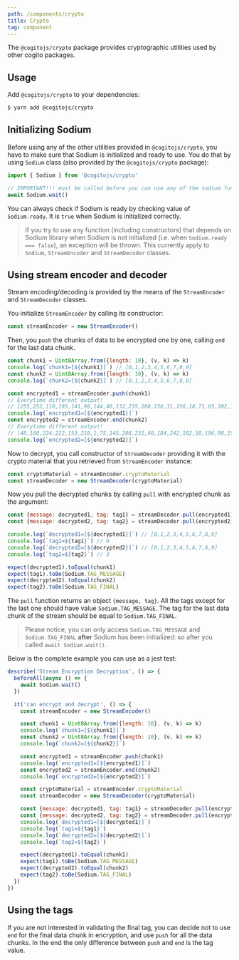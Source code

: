 ```yaml
---
path: /components/crypto
title: Crypto
tag: component
---
```


The `@cogitojs/crypto` package provides cryptographic utilities used by other cogito packages.

## Usage

Add `@cogitojs/crypto` to your dependencies:

```bash
$ yarn add @cogitojs/crypto
```

## Initializing Sodium

Before using any of the other utilities provided in `@cogitojs/crypto`, you have to make sure that Sodium is initialized and ready to use. You do that by using `Sodium` class (also provided by the `@cogitojs/crypto` package):

```javascript
import { Sodium } from '@cogitojs/crypto'

// IMPORTANT!!! must be called before you can use any of the sodium functions
await Sodium.wait()
```

You can always check if Sodium is ready by checking value of `Sodium.ready`. It is `true` when Sodium is initialized correctly.

> If you try to use any function (including constructors) that depends on Sodium library when Sodium is not initialized (i.e. when `Sodium.ready === false`), an exception will be thrown. This currently apply to `Sodium`, `StreamEncoder` and `StreamDecoder` classes.

## Using stream encoder and decoder

Stream encoding/decoding is provided by the means of the `StreamEncoder` and `StreamDecoder` classes.

You initialize `StreamEncoder` by calling its constructor:

```javascript
const streamEncoder = new StreamEncoder()
```

Then, you `push` the chunks of data to be encrypted one by one, calling `end` for the last data chunk.

```javascript
const chunk1 = Uint8Array.from({length: 10}, (v, k) => k)
console.log(`chunk1=[${chunk1}]`) // [0,1,2,3,4,5,6,7,8,9]
const chunk2 = Uint8Array.from({length: 10}, (v, k) => k)
console.log(`chunk2=[${chunk2}]`) // [0,1,2,3,4,5,6,7,8,9]

const encrypted1 = streamEncoder.push(chunk1)
// Everytime different output!
// [255,252,110,195,141,98,144,46,132,235,208,156,31,156,18,71,65,202,166,234,145,0,91,170,206,200,41]
console.log(`encrypted1=[${encrypted1}]`)
const encrypted2 = streamEncoder.end(chunk2)
// Everytime different output!
// [48,160,224,222,153,218,1,75,145,208,231,40,184,242,102,58,196,90,154,238,46,53,218,76,163,149,222]
console.log(`encrypted2=[${encrypted2}]`)
```

Now to decrypt, you call constructor of `StreamDecoder` providing it with the crypto material that you retrieved from `StreamEncoder` instance:

```javascript
const cryptoMaterial = streamEncoder.cryptoMaterial
const streamDecoder = new StreamDecoder(cryptoMaterial)
```

Now you pull the decrypted chunks by calling `pull` with encrypted chunk as the argument:

```javascript
const {message: decrypted1, tag: tag1} = streamDecoder.pull(encrypted1)
const {message: decrypted2, tag: tag2} = streamDecoder.pull(encrypted2)

console.log(`decrypted1=[${decrypted1}]`) // [0,1,2,3,4,5,6,7,8,9]
console.log(`tag1=${tag1}`) // 0
console.log(`decrypted2=[${decrypted2}]`) // [0,1,2,3,4,5,6,7,8,9]
console.log(`tag2=${tag2}`) // 3

expect(decrypted1).toEqual(chunk1)
expect(tag1).toBe(Sodium.TAG_MESSAGE)
expect(decrypted2).toEqual(chunk2)
expect(tag2).toBe(Sodium.TAG_FINAL)
```

The `pull` function returns an object `{message, tag}`. All the tags except for the last one should have value `Sodium.TAG_MESSAGE`. The tag for the last data chunk of the stream should be equal to `Sodium.TAG_FINAL`.

> Please notice, you can only access `Sodium.TAG_MESSAGE` and `Sodium.TAG_FINAL` **after** Sodium has been initialized: so after you called `await Sodium.wait()`.

Below is the complete example you can use as a jest test:

```javascript
describe('Stream Encryption Decryption', () => {
  beforeAll(async () => {
    await Sodium.wait()
  })

  it('can encrypt and decrypt', () => {
    const streamEncoder = new StreamEncoder()

    const chunk1 = Uint8Array.from({length: 10}, (v, k) => k)
    console.log(`chunk1=[${chunk1}]`)
    const chunk2 = Uint8Array.from({length: 10}, (v, k) => k)
    console.log(`chunk2=[${chunk2}]`)

    const encrypted1 = streamEncoder.push(chunk1)
    console.log(`encrypted1=[${encrypted1}]`)
    const encrypted2 = streamEncoder.end(chunk2)
    console.log(`encrypted2=[${encrypted2}]`)

    const cryptoMaterial = streamEncoder.cryptoMaterial
    const streamDecoder = new StreamDecoder(cryptoMaterial)

    const {message: decrypted1, tag: tag1} = streamDecoder.pull(encrypted1)
    const {message: decrypted2, tag: tag2} = streamDecoder.pull(encrypted2)
    console.log(`decrypted1=[${decrypted1}]`)
    console.log(`tag1=${tag1}`)
    console.log(`decrypted2=[${decrypted2}]`)
    console.log(`tag2=${tag2}`)

    expect(decrypted1).toEqual(chunk1)
    expect(tag1).toBe(Sodium.TAG_MESSAGE)
    expect(decrypted2).toEqual(chunk2)
    expect(tag2).toBe(Sodium.TAG_FINAL)
  })
})
```

## Using the tags

If you are not interested in validating the final tag, you can decide not to use `end` for the final data chunk in encryption, and use `push` for all the data chunks. In the end the only difference between `push` and `end` is the tag value.
